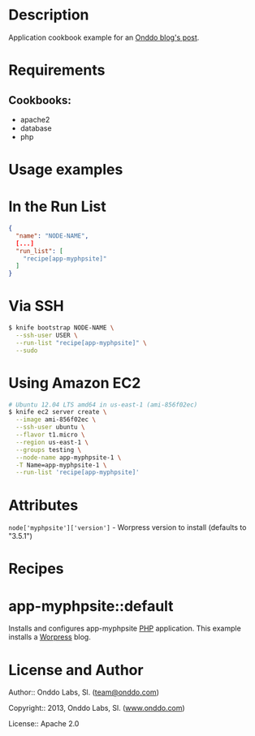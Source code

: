 Description
===========

Application cookbook example for an [Onddo blog's post](http://blog.onddo.com/blog/2013/06/11/desplegando-una-aplicacion-lamp-con-chef/).

Requirements
============

## Cookbooks:

* apache2
* database
* php

Usage examples
==============

# In the Run List

```json
{
  "name": "NODE-NAME",
  [...]
  "run_list": [
    "recipe[app-myphpsite]"
  ]
}
```

# Via SSH

```bash
$ knife bootstrap NODE-NAME \
  --ssh-user USER \
  --run-list "recipe[app-myphpsite]" \
  --sudo
```

# Using Amazon EC2

```bash
# Ubuntu 12.04 LTS amd64 in us-east-1 (ami-856f02ec)
$ knife ec2 server create \
  --image ami-856f02ec \
  --ssh-user ubuntu \
  --flavor t1.micro \
  --region us-east-1 \
  --groups testing \
  --node-name app-myphpsite-1 \
  -T Name=app-myphpsite-1 \
  --run-list 'recipe[app-myphpsite]'
```

Attributes
==========

`node['myphpsite']['version']` - Worpress version to install (defaults to "3.5.1")

Recipes
=======

# app-myphpsite::default

Installs and configures app-myphpsite [PHP](http://php.net/) application. This example installs a [Worpress](http://wordpress.com/) blog.

License and Author
==================

Author:: Onddo Labs, Sl. (<team@onddo.com>)

Copyright:: 2013, Onddo Labs, Sl. (www.onddo.com)

License:: Apache 2.0


